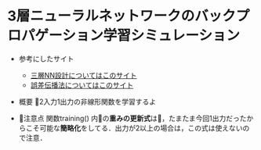 # 3層ニューラルネットワークのバックプロパゲーション学習シミュレーション

- 参考にしたサイト
    - [三層NN設計についてはこのサイト](https://qiita.com/nesheep5/items/04bf079240999fb50a8a)
    - [誤差伝播法についてはこのサイト](https://www.yukisako.xyz/entry/backpropagation)



- 概要
2入力1出力の非線形関数を学習するよ


- 注意点
関数training() 内の**重みの更新式**は，たまたま今回1出力だったからこそ可能な**簡略化**をしてる．出力が2以上の場合は，この式は使えないので注意．